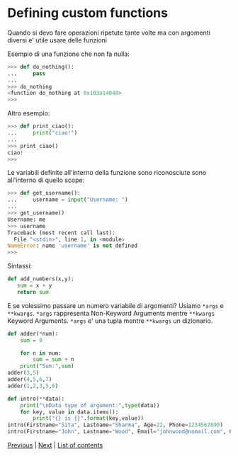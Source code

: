 # Defining custom functions

Quando si devo fare operazioni ripetute tante volte ma con argomenti diversi e' utile usare delle funzioni


Esempio di una funzione che non fa nulla:

```python
>>> def do_nothing():
...     pass
...
>>> do_nothing
<function do_nothing at 0x103a14048>
>>>
```

Altro esempio:
```python
>>> def print_ciao():
...     print("ciao!")
...
>>> print_ciao()
ciao!
>>>
```

Le variabili definite all'interno della funzione sono riconosciute sono all'interno di quello scope:

```python
>>> def get_username():
...     username = input("Username: ")
...
>>> get_username()
Username: me
>>> username
Traceback (most recent call last):
  File "<stdin>", line 1, in <module>
NameError: name 'username' is not defined
>>>
```

Sintassi:

```python
def add_numbers(x,y):
   sum = x + y
   return sum
```

E se volessimo passare un numero variabile di argomenti?
Usiamo `*args` e `**kwargs`. `*args` rappresenta Non-Keyword Arguments mentre `**kwargs` Keyword Arguments. `*args` e' una tupla mentre `**kwargs` un dizionario.

```python
def adder(*num):
    sum = 0

    for n in num:
        sum = sum + n
    print("Sum:",sum)
adder(3,5)
adder(4,5,6,7)
adder(1,2,3,5,6)

def intro(**data):
    print("\nData type of argument:",type(data))
    for key, value in data.items():
        print("{} is {}".format(key,value))
intro(Firstname="Sita", Lastname="Sharma", Age=22, Phone=1234567890)
intro(Firstname="John", Lastname="Wood", Email="johnwood@nomail.com", Country="Wakanda", Age=25, Phone=9876543210)
```

[Previous](functions.md) | [Next](real_script.md) |
[List of contents](../README.md#basics)
